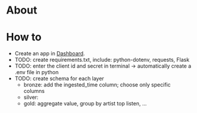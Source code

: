 # About 

# How to 
- Create an app in [Dashboard](https://developer.spotify.com/dashboard). 
- TODO: create requirements.txt, include: python-dotenv, requests, Flask
- TODO: enter the client id and secret in terminal -> automatically create a .env file in python
- TODO: create schema for each layer 
  - bronze: add the ingested_time column; choose only specific columns 
  - silver: 
  - gold: aggregate value, group by artist top listen, ... 